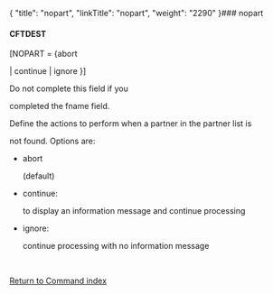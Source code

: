 {
    "title": "nopart",
    "linkTitle": "nopart",
    "weight": "2290"
}### <span id="nopart"></span>nopart

#### CFTDEST

\[NOPART = {abort
| continue | ignore }\]

Do not complete this field if you
completed the fname field.

Define the actions to perform when a partner in the partner list is
not found. Options are:

-   abort
    (default)
-   continue:
    to display an information message and continue processing
-   ignore:
    continue processing with no information message

 

[Return to Command index](../)
